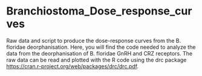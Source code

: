 # Branchiostoma_Dose_response_curves
Raw data and script to produce the dose-response curves from the B. floridae deorphanisation.
Here, you will find the code needed to analyze the data from the deorphanisation of B. floridae GnRH and CRZ receptors. 
The raw data can be read and plotted with the R code using the drc package https://cran.r-project.org/web/packages/drc/drc.pdf.
